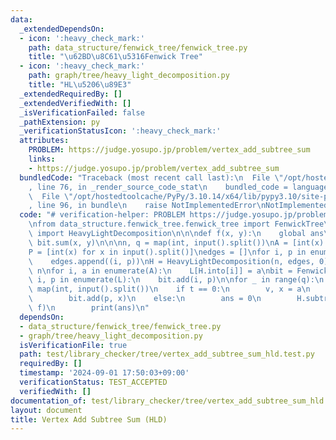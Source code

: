 ```yaml
---
data:
  _extendedDependsOn:
  - icon: ':heavy_check_mark:'
    path: data_structure/fenwick_tree/fenwick_tree.py
    title: "\u62BD\u8C61\u5316Fenwick Tree"
  - icon: ':heavy_check_mark:'
    path: graph/tree/heavy_light_decomposition.py
    title: "HL\u5206\u89E3"
  _extendedRequiredBy: []
  _extendedVerifiedWith: []
  _isVerificationFailed: false
  _pathExtension: py
  _verificationStatusIcon: ':heavy_check_mark:'
  attributes:
    PROBLEM: https://judge.yosupo.jp/problem/vertex_add_subtree_sum
    links:
    - https://judge.yosupo.jp/problem/vertex_add_subtree_sum
  bundledCode: "Traceback (most recent call last):\n  File \"/opt/hostedtoolcache/PyPy/3.10.14/x64/lib/pypy3.10/site-packages/onlinejudge_verify/documentation/build.py\"\
    , line 76, in _render_source_code_stat\n    bundled_code = language.bundle(\n\
    \  File \"/opt/hostedtoolcache/PyPy/3.10.14/x64/lib/pypy3.10/site-packages/onlinejudge_verify/languages/python.py\"\
    , line 96, in bundle\n    raise NotImplementedError\nNotImplementedError\n"
  code: "# verification-helper: PROBLEM https://judge.yosupo.jp/problem/vertex_add_subtree_sum\n\
    \nfrom data_structure.fenwick_tree.fenwick_tree import FenwickTree\nfrom graph.tree.heavy_light_decomposition\
    \ import HeavyLightDecomposition\n\n\ndef f(x, y):\n    global ans\n    ans +=\
    \ bit.sum(x, y)\n\n\nn, q = map(int, input().split())\nA = [int(x) for x in input().split()]\n\
    P = [int(x) for x in input().split()]\nedges = []\nfor i, p in enumerate(P, 1):\n\
    \    edges.append((i, p))\nH = HeavyLightDecomposition(n, edges, 0)\nL = [0] *\
    \ n\nfor i, a in enumerate(A):\n    L[H.into[i]] = a\nbit = FenwickTree(n)\nfor\
    \ i, p in enumerate(L):\n    bit.add(i, p)\n\nfor _ in range(q):\n    t, *a =\
    \ map(int, input().split())\n    if t == 0:\n        v, x = a\n        p = H.into[v]\n\
    \        bit.add(p, x)\n    else:\n        ans = 0\n        H.subtree_query(a[0],\
    \ f)\n        print(ans)\n"
  dependsOn:
  - data_structure/fenwick_tree/fenwick_tree.py
  - graph/tree/heavy_light_decomposition.py
  isVerificationFile: true
  path: test/library_checker/tree/vertex_add_subtree_sum_hld.test.py
  requiredBy: []
  timestamp: '2024-09-01 17:50:03+09:00'
  verificationStatus: TEST_ACCEPTED
  verifiedWith: []
documentation_of: test/library_checker/tree/vertex_add_subtree_sum_hld.test.py
layout: document
title: Vertex Add Subtree Sum (HLD)
---
```

